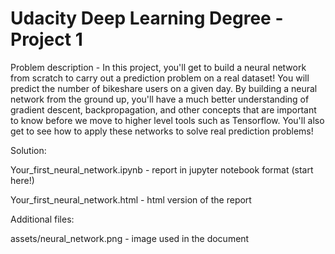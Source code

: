 # Udacity Deep Learning Degree - Project 1

Problem description - In this project, you'll get to build a neural network from scratch to carry out a prediction problem on a real dataset! You will predict the number of bikeshare users on a given day. By building a neural network from the ground up, you'll have a much better understanding of gradient descent, backpropagation, and other concepts that are important to know before we move to higher level tools such as Tensorflow. You'll also get to see how to apply these networks to solve real prediction problems!

Solution:

Your_first_neural_network.ipynb - report in jupyter notebook format (start here!)

Your_first_neural_network.html - html version of the report

Additional files:

assets/neural_network.png - image used in the document

